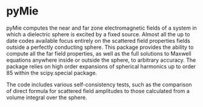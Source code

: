 # pyMie

pyMie computes the near and far zone electromagnetic fields of a system in which a dielectric sphere is excited by a fixed source. Almost all the up to date codes available focus entirely on the scattered field properties fields outside a perfectly conducting sphere. This package provides the ability to compute all the far field properties, as well as the full solutions to Maxwell equations anywhere inside or outside the sphere, to arbitrary accuracy. The package relies on high order expansions of spherical harmonics up to order 85 within the scipy.special package. 

The code includes various self-consistency tests, such as the comparison of direct formula for scattered field amplitudes to those calculated from a volume integral over the sphere. 
